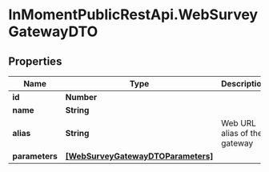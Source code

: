 # InMomentPublicRestApi.WebSurveyGatewayDTO

## Properties

Name | Type | Description | Notes
------------ | ------------- | ------------- | -------------
**id** | **Number** |  | [optional] 
**name** | **String** |  | [optional] 
**alias** | **String** | Web URL alias of the gateway | [optional] 
**parameters** | [**[WebSurveyGatewayDTOParameters]**](WebSurveyGatewayDTOParameters.md) |  | [optional] 


